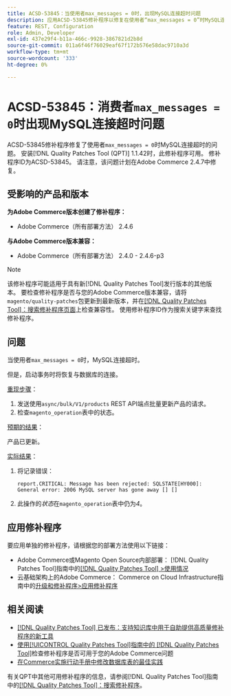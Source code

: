 ```yaml
---
title: ACSD-53845：当使用者max_messages = 0时，出现MySQL连接超时问题
description: 应用ACSD-53845修补程序以修复在使用者“max_messages = 0”时MySQL连接超时的Adobe Commerce问题。
feature: REST, Configuration
role: Admin, Developer
exl-id: 437e29f4-b11a-466c-9928-3867821d2b8d
source-git-commit: 011a6f46f76029eaf67f172b576e58dac9710a3d
workflow-type: tm+mt
source-wordcount: '333'
ht-degree: 0%

---
```


# ACSD-53845：消费者`max_messages = 0`时出现MySQL连接超时问题

ACSD-53845修补程序修复了使用者`max_messages = 0`时MySQL连接超时的问题。 安装[!DNL Quality Patches Tool (QPT)] 1.1.42时，此修补程序可用。 修补程序ID为ACSD-53845。 请注意，该问题计划在Adobe Commerce 2.4.7中修复。

## 受影响的产品和版本

**为Adobe Commerce版本创建了修补程序：**

* Adobe Commerce（所有部署方法） 2.4.6

**与Adobe Commerce版本兼容：**

* Adobe Commerce（所有部署方法） 2.4.0 - 2.4.6-p3

>[!NOTE]
>
>该修补程序可能适用于具有新[!DNL Quality Patches Tool]发行版本的其他版本。 要检查修补程序是否与您的Adobe Commerce版本兼容，请将`magento/quality-patches`包更新到最新版本，并在[[!DNL Quality Patches Tool]：搜索修补程序页面](https://experienceleague.adobe.com/tools/commerce-quality-patches/index.html)上检查兼容性。 使用修补程序ID作为搜索关键字来查找修补程序。

## 问题

当使用者`max_messages = 0`时，MySQL连接超时。

但是，启动事务时将恢复与数据库的连接。

<u>重现步骤</u>：

1. 发送使用`async/bulk/V1/products` REST API端点批量更新产品的请求。
1. 检查`magento_operation`表中的状态。

<u>预期的结果</u>：

产品已更新。

<u>实际结果</u>：

1. 将记录错误：

   ```
   report.CRITICAL: Message has been rejected: SQLSTATE[HY000]: General error: 2006 MySQL server has gone away [] []
   ```

1. 此操作的&#x200B;*状态*&#x200B;在`magento_operation`表中仍为&#x200B;*4*。

## 应用修补程序

要应用单独的修补程序，请根据您的部署方法使用以下链接：

* Adobe Commerce或Magento Open Source内部部署： [!DNL Quality Patches Tool]指南中的[[!DNL Quality Patches Tool] >使用情况](/help/tools/quality-patches-tool/usage.md)
* 云基础架构上的Adobe Commerce： Commerce on Cloud Infrastructure指南中的[升级和修补程序>应用修补程序](https://experienceleague.adobe.com/docs/commerce-cloud-service/user-guide/develop/upgrade/apply-patches.html)

## 相关阅读

* [[!DNL Quality Patches Tool] 已发布：支持知识库中用于自助提供高质量修补程序的新工具](https://experienceleague.adobe.com/en/docs/commerce-operations/tools/quality-patches-tool/quality-patches-tool-to-self-serve-quality-patches)
* [使用[!UICONTROL Quality Patches Tool]指南中的 [!DNL Quality Patches Tool]](/help/tools/quality-patches-tool/patches-available-in-qpt/check-patch-for-magento-issue-with-magento-quality-patches.md)检查修补程序是否可用于您的Adobe Commerce问题
* [在Commerce实施行动手册中修改数据库表的最佳实践](https://experienceleague.adobe.com/en/docs/commerce-operations/implementation-playbook/best-practices/development/modifying-core-and-third-party-tables#why-adobe-recommends-avoiding-modifications)

有关QPT中其他可用修补程序的信息，请参阅[!DNL Quality Patches Tool]指南中的[[!DNL Quality Patches Tool]：搜索修补程序](https://experienceleague.adobe.com/tools/commerce-quality-patches/index.html)。
